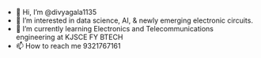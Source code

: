 - 👋 Hi, I’m @divyagala1135
- 👀 I’m interested in data science, AI, & newly emerging electronic circuits. 
- 🌱 I’m currently learning Electronics and Telecommunications engineering at KJSCE FY BTECH
- 📫 How to reach me 9321767161

<!---
divyagala1135/divyagala1135 is a ✨ special ✨ repository because its `README.md` (this file) appears on your GitHub profile.
You can click the Preview link to take a look at your changes.
--->
